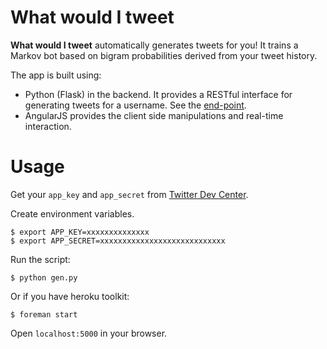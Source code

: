 What would I tweet
==================

**What would I tweet** automatically generates tweets for you! It trains a Markov bot based on bigram probabilities derived from your tweet history.

The app is built using:

- Python (Flask) in the backend. It provides a RESTful interface for generating tweets for a username. See the [end-point](https://github.com/karan/What-Would-I-Tweet/blob/master/gen.py#L69).
- AngularJS provides the client side manipulations and real-time interaction.

Usage
======

Get your `app_key` and `app_secret` from [Twitter Dev Center](https://dev.twitter.com/apps/new).

Create environment variables.

    $ export APP_KEY=xxxxxxxxxxxxxx
    $ export APP_SECRET=xxxxxxxxxxxxxxxxxxxxxxxxxxxx

Run the script:

    $ python gen.py

Or if you have heroku toolkit:
    
    $ foreman start

Open `localhost:5000` in your browser.

